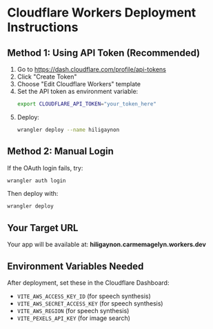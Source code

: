 # Cloudflare Workers Deployment Instructions

## Method 1: Using API Token (Recommended)

1. Go to https://dash.cloudflare.com/profile/api-tokens
2. Click "Create Token"
3. Choose "Edit Cloudflare Workers" template
4. Set the API token as environment variable:
   ```bash
   export CLOUDFLARE_API_TOKEN="your_token_here"
   ```
5. Deploy:
   ```bash
   wrangler deploy --name hiligaynon
   ```

## Method 2: Manual Login

If the OAuth login fails, try:
```bash
wrangler auth login
```

Then deploy with:
```bash
wrangler deploy
```

## Your Target URL
Your app will be available at: **hiligaynon.carmemagelyn.workers.dev**

## Environment Variables Needed
After deployment, set these in the Cloudflare Dashboard:
- `VITE_AWS_ACCESS_KEY_ID` (for speech synthesis)
- `VITE_AWS_SECRET_ACCESS_KEY` (for speech synthesis)
- `VITE_AWS_REGION` (for speech synthesis)
- `VITE_PEXELS_API_KEY` (for image search)